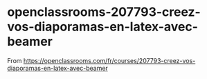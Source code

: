 # openclassrooms-207793-creez-vos-diaporamas-en-latex-avec-beamer
From https://openclassrooms.com/fr/courses/207793-creez-vos-diaporamas-en-latex-avec-beamer
